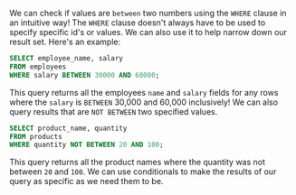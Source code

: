 We can check if values are `between` two numbers using the `WHERE` clause in an intuitive way! The `WHERE` clause doesn't always have to be used to specify specific id's or values. We can also use it to help narrow down our result set. Here's an example:

```sql
SELECT employee_name, salary
FROM employees
WHERE salary BETWEEN 30000 AND 60000;
```

This query returns all the employees `name` and `salary` fields for any rows where the `salary` is `BETWEEN` 30,000 and 60,000 inclusively! We can also query results that are `NOT BETWEEN` two specified values.

```sql
SELECT product_name, quantity
FROM products
WHERE quantity NOT BETWEEN 20 AND 100;
```

This query returns all the product names where the quantity was not between `20` and `100`. We can use conditionals to make the results of our query as specific as we need them to be.